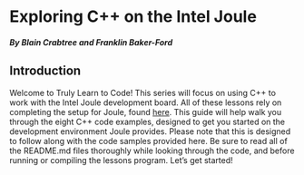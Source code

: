 # Exploring C++ on the Intel Joule
##### By Blain Crabtree and Franklin Baker-Ford
## Introduction
Welcome to Truly Learn to Code! This series will focus on using C++ to work with the Intel Joule development board. All of these lessons rely on completing the setup for Joule, found [here](software.intel.com/grosse-tete-getting-started). This guide will help walk you through the eight C++ code examples, designed to get you started on the development environment Joule provides. Please note that this is designed to follow along with the code samples provided here. Be sure to read all of the README.md files thoroughly while looking through the code, and before running or compiling the lessons program. Let’s get started!